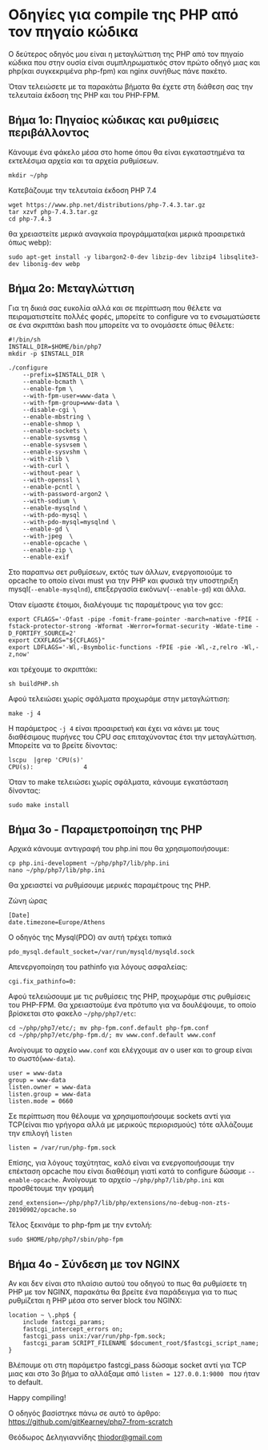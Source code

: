 # Οδηγίες για compile της PHP από τον πηγαίο κώδικα #
Ο δεύτερος οδηγός μου είναι η μεταγλώττιση της PHP από τον πηγαίο κώδικα που στην ουσία είναι 
συμπληρωματικός στον πρώτο οδηγό μιας και php(και συγκεκριμένα php-fpm) και 
nginx συνήθως πάνε πακέτο.

Όταν τελειώσετε με τα παρακάτω βήματα θα έχετε στη διάθεση σας την τελευταία έκδοση 
της PHP και του PHP-FPM.

## Βήμα 1ο: Πηγαίος κώδικας και ρυθμίσεις περιβάλλοντος ##
Κάνουμε ένα φάκελο μέσα στο home όπου θα είναι εγκαταστημένα τα εκτελέσιμα αρχεία και τα 
αρχεία ρυθμίσεων.

    mkdir ~/php

Κατεβάζουμε την τελευταία έκδοση PHP 7.4
    
    wget https://www.php.net/distributions/php-7.4.3.tar.gz
    tar xzvf php-7.4.3.tar.gz
    cd php-7.4.3

θα χρειαστείτε μερικά αναγκαία προγράμματα(και μερικά προαιρετικά όπως webp):

    sudo apt-get install -y libargon2-0-dev libzip-dev libzip4 libsqlite3-dev libonig-dev webp

## Βήμα 2ο: Μεταγλώττιση ##
Για τη δικιά σας ευκολία αλλά και σε περίπτωση που θέλετε να πειραματιστείτε πολλές φορές, μπορείτε 
το configure να το ενσωματώσετε σε ένα σκριπτάκι bash που μπορείτε να το ονομάσετε όπως θέλετε:

    #!/bin/sh
    INSTALL_DIR=$HOME/bin/php7
    mkdir -p $INSTALL_DIR

    ./configure 
        --prefix=$INSTALL_DIR \
        --enable-bcmath \
        --enable-fpm \
        --with-fpm-user=www-data \
        --with-fpm-group=www-data \
        --disable-cgi \
        --enable-mbstring \
        --enable-shmop \
        --enable-sockets \
        --enable-sysvmsg \
        --enable-sysvsem \
        --enable-sysvshm \
        --with-zlib \
        --with-curl \
        --without-pear \
        --with-openssl \
        --enable-pcntl \
        --with-password-argon2 \
        --with-sodium \
        --enable-mysqlnd \
        --with-pdo-mysql \
        --with-pdo-mysql=mysqlnd \
        --enable-gd \
        --with-jpeg  \
        --enable-opcache \
        --enable-zip \
        --enable-exif

Στο παραπνω σετ ρυθμίσεων, εκτός των άλλων, ενεργοποιούμε το opcache το οποίο είναι must για την PHP
και φυσικά την υποστηριξη mysql(``--enable-mysqlnd``), επεξεργασία εικόνων(``--enable-gd``) και άλλα.

Όταν είμαστε έτοιμοι, διαλέγουμε τις παραμέτρους για τον gcc:

    export CFLAGS='-Ofast -pipe -fomit-frame-pointer -march=native -fPIE -fstack-protector-strong -Wformat -Werror=format-security -Wdate-time -D_FORTIFY_SOURCE=2'  
    export CXXFLAGS="${CFLAGS}"
    export LDFLAGS='-Wl,-Bsymbolic-functions -fPIE -pie -Wl,-z,relro -Wl,-z,now'

και τρέχουμε το σκριπτάκι:

    sh buildPHP.sh

Αφού τελειώσει χωρίς σφάλματα προχωράμε στην μεταγλώττιση:

    make -j 4
Η παράμετρος ``-j 4`` είναι προαιρετική και έχει να κάνει με τους διαθέσιμους πυρήνες του CPU σας επιταχύνοντας έτσι την μεταγλώττιση. Μπορείτε να το βρείτε δίνοντας:
    
    lscpu  |grep 'CPU(s)'
    CPU(s):              4

Όταν το make τελειώσει χωρίς σφάλματα, κάνουμε εγκατάσταση δίνοντας:

    sudo make install

## Βήμα 3ο - Παραμετροποίηση της PHP
Αρχικά κάνουμε αντιγραφή του php.ini που θα χρησιμοποιήσουμε:

    cp php.ini-development ~/php/php7/lib/php.ini
    nano ~/php/php7/lib/php.ini

Θα χρειαστεί να ρυθμίσουμε μερικές παραμέτρους της PHP.

Ζώνη ώρας

    [Date]
    date.timezone=Europe/Athens

Ο οδηγός της Mysql(PDO) αν αυτή τρέχει τοπικά

    pdo_mysql.default_socket=/var/run/mysqld/mysqld.sock

Απενεργοποίηση του pathinfo για λόγους ασφαλείας:

    cgi.fix_pathinfo=0:

Αφού τελειώσουμε με τις ρυθμίσεις της PHP, προχωράμε στις ρυθμίσεις του PHP-FPM. Θα χρειαστούμε ένα πρότυπο για να 
δουλέψουμε, το οποίο βρίσκεται στο φακελο ``~/php/php7/etc``:

    cd ~/php/php7/etc/; mv php-fpm.conf.default php-fpm.conf
    cd ~/php/php7/etc/php-fpm.d/; mv www.conf.default www.conf

Ανοίγουμε το αρχείο ``www.conf`` και ελέγχουμε αν ο user και το group είναι το σωστό(``www-data``).
    
    user = www-data
    group = www-data
    listen.owner = www-data
    listen.group = www-data
    listen.mode = 0660

Σε περίπτωση που θέλουμε να χρησιμοποιήσουμε sockets αντί για TCP(είναι πιο γρήγορα αλλά με μερικούς περιορισμούς) τότε αλλάζουμε
την επιλογή ``listen``

    listen = /var/run/php-fpm.sock

Επίσης, για λόγους ταχύτητας, καλό είναι να ενεργοποιήσουμε την επέκταση opcache που είναι διαθέσιμη γιατί κατά το configure δώσαμε 
``--enable-opcache``. Ανοίγουμε το αρχείο ``~/php/php7/lib/php.ini`` και προσθέτουμε την γραμμή 

    zend_extension=~/php/php7/lib/php/extensions/no-debug-non-zts-20190902/opcache.so

Τέλος ξεκινάμε τo php-fpm με την εντολή:

    sudo $HOME/php/php7/sbin/php-fpm

## Βήμα 4ο - Σύνδεση με τον NGINX ##
Αν και δεν είναι στο πλαίσιο αυτού του οδηγού το πως θα ρυθμίσετε τη PHP με τον NGINX, παρακάτω θα βρείτε ένα παράδειγμα 
για το πως ρυθμίζεται η PHP μέσα στο server block του NGINX:

    location ~ \.php$ {
        include fastcgi_params;
        fastcgi_intercept_errors on;
        fastcgi_pass unix:/var/run/php-fpm.sock;
        fastcgi_param SCRIPT_FILENAME $document_root/$fastcgi_script_name;
    }

Βλέπουμε οτι στη παράμετρο fastcgi_pass δώσαμε socket αντί για TCP μιας και στο 3ο βήμα το αλλάξαμε από ``listen = 127.0.0.1:9000
`` που ήταν το default.


Happy compiling!

Ο οδηγός βασίστηκε πάνω σε αυτό το άρθρο: https://github.com/gitKearney/php7-from-scratch

Θεόδωρος Δεληγιαννίδης
thiodor@gmail.com
